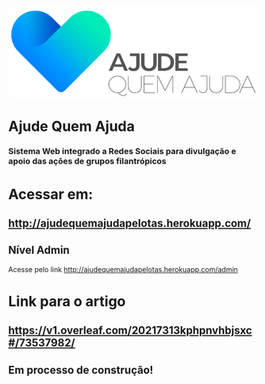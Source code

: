 <p align="center"><img src="https://github.com/javielrezende/ajudequemajuda/blob/master/arquivos/Logos/logo_branco.png"></p>



# Ajude Quem Ajuda
### Sistema Web integrado a Redes Sociais para divulgação e apoio das ações de grupos filantrópicos
  
# Acessar em:  
## http://ajudequemajudapelotas.herokuapp.com/  
  
## Nível Admin  
Acesse pelo link http://ajudequemajudapelotas.herokuapp.com/admin  

# Link para o artigo
## https://v1.overleaf.com/20217313kphpnvhbjsxc#/73537982/

## Em processo de construção!

